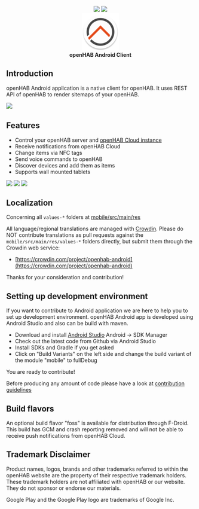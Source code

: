 <p align="center">
<a href="https://travis-ci.org/openhab/openhab.android"><img src="https://travis-ci.org/openhab/openhab.android.svg?branch=master"></a>
<a href="https://www.bountysource.com/teams/openhab/issues?tracker_ids=968858"><img src="https://www.bountysource.com/badge/tracker?tracker_id=968858"></a><br>
<img alt="Logo" src="fastlane/metadata/android/en-US/images/icon.png" width="100"><br>
<b>openHAB Android Client</b>
</p>

## Introduction

openHAB Android application is a native client for openHAB. It uses REST API of openHAB to render sitemaps of your openHAB.

<a href="https://play.google.com/store/apps/details?id=org.openhab.habdroid"><img src="https://play.google.com/intl/en_us/badges/images/generic/en_badge_web_generic.png" height="80"></a>

## Features
* Control your openHAB server and [openHAB Cloud instance](https://github.com/openhab/openhab-cloud)
* Receive notifications from openHAB Cloud
* Change items via NFC tags
* Send voice commands to openHAB
* Discover devices and add them as items
* Supports wall mounted tablets

<img src="https://raw.githubusercontent.com/openhab/openhab.android/master/fastlane/metadata/android/en-US/phoneScreenshots/main_menu.png" width="200px"> <img src="https://raw.githubusercontent.com/openhab/openhab.android/master/fastlane/metadata/android/en-US/phoneScreenshots/widget_overview.png" width="200px"> <img src="https://raw.githubusercontent.com/openhab/openhab.android/master/fastlane/metadata/android/en-US/phoneScreenshots/astro_binding.png" width="200px">

## Localization

Concerning all `values-*` folders at [mobile/src/main/res](mobile/src/main/res/)

All language/regional translations are managed with [Crowdin](https://crowdin.com/).
Please do NOT contribute translations as pull requests against the `mobile/src/main/res/values-*` folders directly, but submit them through the Crowdin web service:

- [https://crowdin.com/project/openhab-android](https://crowdin.com/project/openhab-android)

Thanks for your consideration and contribution!

## Setting up development environment

If you want to contribute to Android application we are here to help you to set up development environment. openHAB Android app is developed using Android Studio and also can be build with maven.

- Download and install [Android Studio](https://developer.android.com/sdk/installing/studio.html) Android -> SDK Manager
- Check out the latest code from Github via Android Studio
- Install SDKs and Gradle if you get asked
- Click on "Build Variants" on the left side and change the build variant of the module "mobile" to fullDebug

You are ready to contribute!

Before producing any amount of code please have a look at [contribution guidelines](https://github.com/openhab/openhab.android/blob/master/CONTRIBUTING.md)

## Build flavors

An optional build flavor "foss" is available for distribution through F-Droid. This build has GCM and crash reporting removed and will not be able to receive push notifications from openHAB Cloud.

## Trademark Disclaimer

Product names, logos, brands and other trademarks referred to within the openHAB website are the property of their respective trademark holders. These trademark holders are not affiliated with openHAB or our website. They do not sponsor or endorse our materials.

Google Play and the Google Play logo are trademarks of Google Inc.
